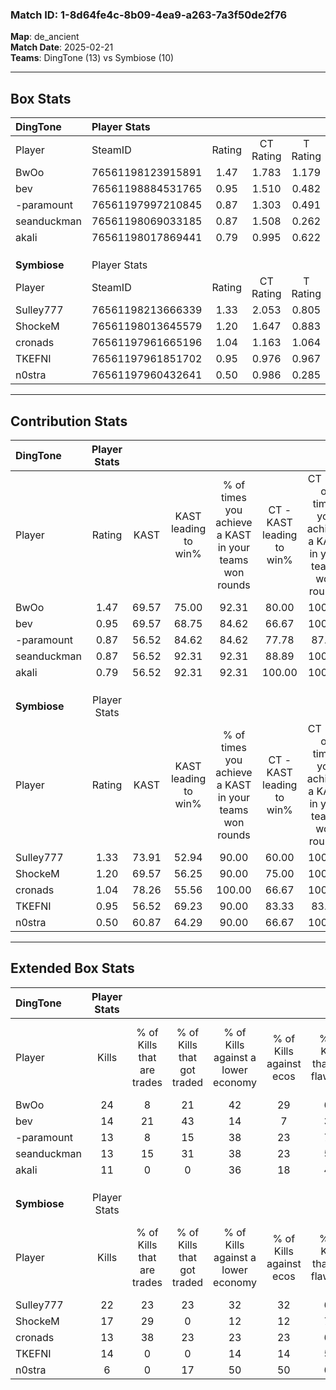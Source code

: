 ### Match ID: 1-8d64fe4c-8b09-4ea9-a263-7a3f50de2f76  
**Map**: de_ancient  
**Match Date**: 2025-02-21  
**Teams**: DingTone (13) vs Symbiose (10)  

---  

## Box Stats  

| **DingTone** | Player Stats      |        |           |          |       |      |       |         |        |      |     |
| :- | :- | :-: | :-: | :-: | :-: | :-: | :-: | :-: | :-: | :-: | :-: |
| Player       | SteamID           | Rating | CT Rating | T Rating | KAST  | ADR  | Kills | Assists | Deaths | K/D  | HS% |
| BwOo         | 76561198123915891 |  1.47  |   1.783   |  1.179   | 69.57 | 95.6 |  24   |    4    |   14   | 1.71 | 37  |
| bev          | 76561198884531765 |  0.95  |   1.510   |  0.482   | 69.57 | 64.7 |  14   |    4    |   16   | 0.88 | 57  |
| -paramount   | 76561197997210845 |  0.87  |   1.303   |  0.491   | 56.52 | 74.8 |  13   |    3    |   15   | 0.87 | 15  |
| seanduckman  | 76561198069033185 |  0.87  |   1.508   |  0.262   | 56.52 | 61.5 |  13   |    7    |   14   | 0.93 | 30  |
| akali        | 76561198017869441 |  0.79  |   0.995   |  0.622   | 56.52 | 60.6 |  11   |    3    |   13   | 0.85 | 45  |
|              |                   |        |           |          |       |      |       |         |        |      |     |
|              |                   |        |           |          |       |      |       |         |        |      |     |
|              |                   |        |           |          |       |      |       |         |        |      |     |
| **Symbiose** | Player Stats      |        |           |          |       |      |       |         |        |      |     |
| Player       | SteamID           | Rating | CT Rating | T Rating | KAST  | ADR  | Kills | Assists | Deaths | K/D  | HS% |
| Sulley777    | 76561198213666339 |  1.33  |   2.053   |  0.805   | 73.91 | 89.3 |  22   |    3    |   17   | 1.29 | 45  |
| ShockeM      | 76561198013645579 |  1.20  |   1.647   |  0.883   | 69.57 | 88.2 |  17   |    3    |   13   | 1.31 | 76  |
| cronads      | 76561197961665196 |  1.04  |   1.163   |  1.064   | 78.26 | 61.1 |  13   |    6    |   13   | 1.00 | 38  |
| TKEFNI       | 76561197961851702 |  0.95  |   0.976   |  0.967   | 56.52 | 76.9 |  14   |    6    |   14   | 1.00 | 64  |
| n0stra       | 76561197960432641 |  0.50  |   0.986   |  0.285   | 60.87 | 52.7 |   6   |    5    |   18   | 0.33 | 33  |
---  

## Contribution Stats  

| **DingTone** | Player Stats |       |                      |                                                        |                           |                                                             |                          |                                                            |
| :- | :-: | :-: | :-: | :-: | :-: | :-: | :-: | :-: |
| Player       |    Rating    | KAST  | KAST leading to win% | % of times you achieve a KAST in your teams won rounds | CT - KAST leading to win% | CT - % of times you achieve a KAST in your teams won rounds | T - KAST leading to win% | T - % of times you achieve a KAST in your teams won rounds |
| BwOo         |     1.47     | 69.57 |        75.00         |                         92.31                          |           80.00           |                           100.00                            |          66.67           |                           80.00                            |
| bev          |     0.95     | 69.57 |        68.75         |                         84.62                          |           66.67           |                           100.00                            |          75.00           |                           60.00                            |
| -paramount   |     0.87     | 56.52 |        84.62         |                         84.62                          |           77.78           |                            87.50                            |          100.00          |                           80.00                            |
| seanduckman  |     0.87     | 56.52 |        92.31         |                         92.31                          |           88.89           |                           100.00                            |          100.00          |                           80.00                            |
| akali        |     0.79     | 56.52 |        92.31         |                         92.31                          |          100.00           |                           100.00                            |          80.00           |                           80.00                            |
|              |              |       |                      |                                                        |                           |                                                             |                          |                                                            |
|              |              |       |                      |                                                        |                           |                                                             |                          |                                                            |
|              |              |       |                      |                                                        |                           |                                                             |                          |                                                            |
| **Symbiose** | Player Stats |       |                      |                                                        |                           |                                                             |                          |                                                            |
| Player       |    Rating    | KAST  | KAST leading to win% | % of times you achieve a KAST in your teams won rounds | CT - KAST leading to win% | CT - % of times you achieve a KAST in your teams won rounds | T - KAST leading to win% | T - % of times you achieve a KAST in your teams won rounds |
| Sulley777    |     1.33     | 73.91 |        52.94         |                         90.00                          |           60.00           |                           100.00                            |          42.86           |                           75.00                            |
| ShockeM      |     1.20     | 69.57 |        56.25         |                         90.00                          |           75.00           |                           100.00                            |          37.50           |                           75.00                            |
| cronads      |     1.04     | 78.26 |        55.56         |                         100.00                         |           66.67           |                           100.00                            |          44.44           |                           100.00                           |
| TKEFNI       |     0.95     | 56.52 |        69.23         |                         90.00                          |           83.33           |                            83.33                            |          57.14           |                           100.00                           |
| n0stra       |     0.50     | 60.87 |        64.29         |                         90.00                          |           66.67           |                           100.00                            |          60.00           |                           75.00                            |
---  

## Extended Box Stats  

| **DingTone** | Player Stats |                            |                            |                                    |                         |                              |                                 |        |                             |                                     |                          |                               |                            |
| :- | :-: | :-: | :-: | :-: | :-: | :-: | :-: | :-: | :-: | :-: | :-: | :-: | :-: |
| Player       |    Kills     | % of Kills that are trades | % of Kills that got traded | % of Kills against a lower economy | % of Kills against ecos | % of Kills that are flawless | % of Kills that are close duels | Deaths | % of Deaths that get traded | % of Deaths against a lower economy | % of Deaths against ecos | % of Deaths that are flawless | % of Deaths that are close |
| BwOo         |      24      |             8              |             21             |                 42                 |           29            |              63              |               13                |   14   |              7              |                 14                  |            7             |              57               |             0              |
| bev          |      14      |             21             |             43             |                 14                 |            7            |              36              |                0                |   16   |             19              |                 19                  |            13            |              69               |             13             |
| -paramount   |      13      |             8              |             15             |                 38                 |           23            |              77              |               15                |   15   |             13              |                  7                  |            7             |              60               |             0              |
| seanduckman  |      13      |             15             |             31             |                 38                 |           23            |              54              |               31                |   14   |             14              |                 14                  |            14            |              79               |             7              |
| akali        |      11      |             0              |             0              |                 36                 |           18            |              45              |               18                |   13   |              8              |                 15                  |            15            |              62               |             15             |
|              |              |                            |                            |                                    |                         |                              |                                 |        |                             |                                     |                          |                               |                            |
|              |              |                            |                            |                                    |                         |                              |                                 |        |                             |                                     |                          |                               |                            |
|              |              |                            |                            |                                    |                         |                              |                                 |        |                             |                                     |                          |                               |                            |
| **Symbiose** | Player Stats |                            |                            |                                    |                         |                              |                                 |        |                             |                                     |                          |                               |                            |
| Player       |    Kills     | % of Kills that are trades | % of Kills that got traded | % of Kills against a lower economy | % of Kills against ecos | % of Kills that are flawless | % of Kills that are close duels | Deaths | % of Deaths that get traded | % of Deaths against a lower economy | % of Deaths against ecos | % of Deaths that are flawless | % of Deaths that are close |
| Sulley777    |      22      |             23             |             23             |                 32                 |           32            |              68              |                5                |   17   |             18              |                 18                  |            18            |              65               |             0              |
| ShockeM      |      17      |             29             |             0              |                 12                 |           12            |              71              |                6                |   13   |             23              |                  8                  |            8             |              54               |             31             |
| cronads      |      13      |             38             |             23             |                 23                 |           23            |              62              |                8                |   13   |             31              |                  8                  |            8             |              85               |             15             |
| TKEFNI       |      14      |             0              |             0              |                 14                 |           14            |              57              |                7                |   14   |             14              |                  7                  |            7             |              57               |             14             |
| n0stra       |      6       |             0              |             17             |                 50                 |           50            |              67              |               17                |   18   |             28              |                 17                  |            17            |              44               |             17             |
